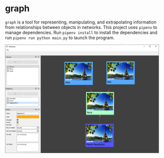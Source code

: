 # graph

`graph` is a tool for representing, manipulating, and extrapolating information from relationships between objects in networks. This project uses `pipenv` to manage dependencies. Run `pipenv install` to install the dependencies and run `pipenv run python main.py` to launch the program.

![Screenshot](screenshot.png?raw=true "Screenshot")